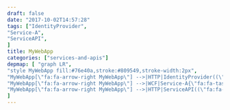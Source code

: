 ```yaml
---
draft: false
date: "2017-10-02T14:57:28"
tags: ["IdentityProvider",
"Service-A",
"ServiceAPI",
]
title: MyWebApp
categories: ["services-and-apis"]
depmap: [ "graph LR",
"style MyWebApp fill:#76e40a,stroke:#809549,stroke-width:2px",
"MyWebApp[\"fa:fa-arrow-right MyWebApp\"] -->|HTTP|IdentityProvider((\"fa:fa-globe IdentityProvider\"))",
"MyWebApp[\"fa:fa-arrow-right MyWebApp\"] -->|WCF|Service-A{\"fa:fa-tasks Service-A\"}",
"MyWebApp[\"fa:fa-arrow-right MyWebApp\"] -->|HTTP|ServiceAPI((\"fa:fa-globe ServiceAPI\"))",
]
---
```

			